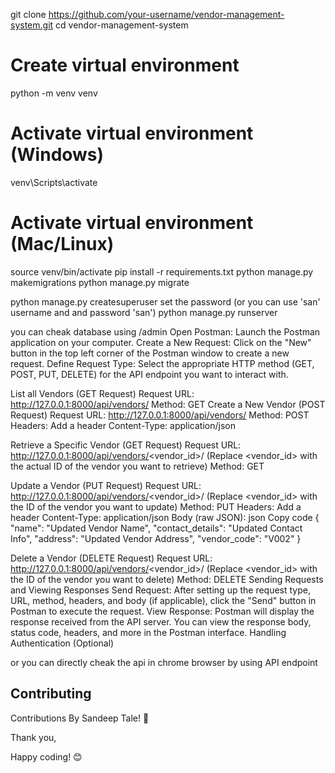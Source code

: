 git clone https://github.com/your-username/vendor-management-system.git
cd vendor-management-system

# Create virtual environment
python -m venv venv

# Activate virtual environment (Windows)
venv\Scripts\activate

# Activate virtual environment (Mac/Linux)
source venv/bin/activate
pip install -r requirements.txt
python manage.py makemigrations
python manage.py migrate

python manage.py createsuperuser
set the password (or you can use 'san' username and and password 'san')
python manage.py runserver

you can cheak database using /admin
Open Postman: Launch the Postman application on your computer.
Create a New Request: Click on the "New" button in the top left corner of the Postman window to create a new request.
Define Request Type: Select the appropriate HTTP method (GET, POST, PUT, DELETE) for the API endpoint you want to interact with.

List all Vendors (GET Request)
Request URL: http://127.0.0.1:8000/api/vendors/
Method: GET
 Create a New Vendor (POST Request)
Request URL: http://127.0.0.1:8000/api/vendors/
Method: POST
Headers: Add a header Content-Type: application/json





Retrieve a Specific Vendor (GET Request)
Request URL: http://127.0.0.1:8000/api/vendors/<vendor_id>/
(Replace <vendor_id> with the actual ID of the vendor you want to retrieve)
Method: GET

Update a Vendor (PUT Request)
Request URL: http://127.0.0.1:8000/api/vendors/<vendor_id>/
(Replace <vendor_id> with the ID of the vendor you want to update)
Method: PUT
Headers: Add a header Content-Type: application/json
Body (raw JSON):
json
Copy code
{
  "name": "Updated Vendor Name",
  "contact_details": "Updated Contact Info",
  "address": "Updated Vendor Address",
  "vendor_code": "V002"
}



 Delete a Vendor (DELETE Request)
Request URL: http://127.0.0.1:8000/api/vendors/<vendor_id>/
(Replace <vendor_id> with the ID of the vendor you want to delete)
Method: DELETE
 Sending Requests and Viewing Responses
Send Request: After setting up the request type, URL, method, headers, and body (if applicable), click the "Send" button in Postman to execute the request.
View Response: Postman will display the response received from the API server. You can view the response body, status code, headers, and more in the Postman interface.
 Handling Authentication (Optional)



or  you can directly cheak the api in chrome browser by using API endpoint  

## Contributing

Contributions By Sandeep Tale! 🚀

Thank you,

Happy coding! 😊



